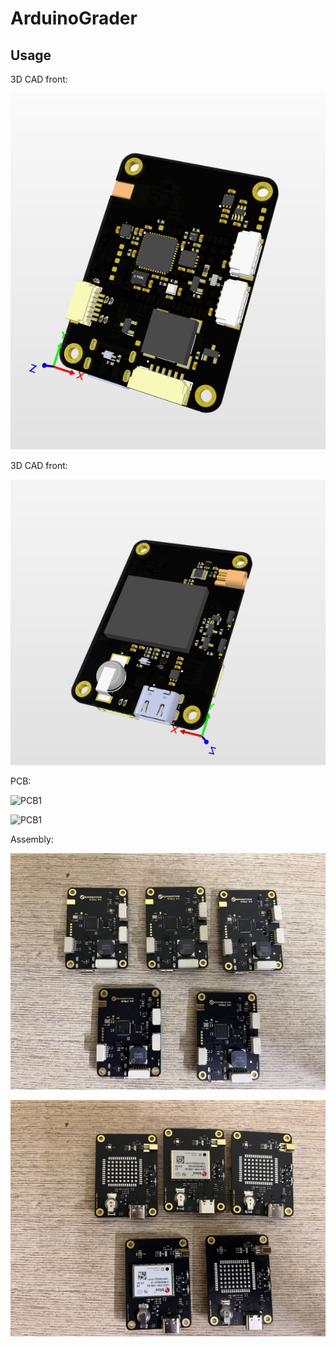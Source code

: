 # ArduinoGrader

## Usage

3D CAD front:

![3D Front](images/front.png)

3D CAD front:

![3D Back](images/back.png)

PCB:

![PCB1](images/pcb(3).jpg)

![PCB1](images/pcb(1).jpg)

Assembly:

![PCB1](images/Assembly(2).jpg)

![PCB1](images/Assembly(1).jpg)